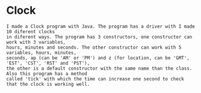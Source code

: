 # Clock

    I made a Clock program with Java. The program has a driver with I made 10 diferent clocks
	in diferent ways. The program has 3 constructors, one constructor can work with 3 variables,
	hours, minutes and seconds. The other constructor can work with 5 variables, hours, minutes, 
	seconds, ap (can be 'AM' or 'PM') and z (for location, can be 'GMT', 'EST', 'CST', 'RST' and 'PST'),
	the other is a default constructor with the same name than the class. Also this program has a method
	called 'tick' with which the time can increase one second to check that the clock is working well.
